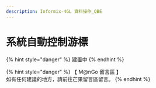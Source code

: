 ```yaml
---
description: Informix-4GL 資料操作_QBE
---
```


# 系統自動控制游標



{% hint style="danger" %}
建置中
{% endhint %}

{% hint style="danger" %}
【 M@nGo 留言區 】\
如有任何建議的地方，請前往芒果留言區留言。
{% endhint %}
